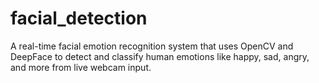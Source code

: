 # facial_detection
A real-time facial emotion recognition system that uses OpenCV and DeepFace to detect and classify human emotions like happy, sad, angry, and more from live webcam input.
